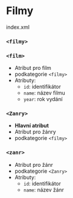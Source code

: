 # Filmy

index.xml


### `<filmy>`
### `<film>`
- Atribut pro film
- podkategorie `<filmy>`
- Atributy:
    - `id`: identifikátor
    - `name`: název filmu
    - `year`: rok vydání

### `<Zanry>`
- **Hlavní atribut** 
- Atribut pro žánry
- podkategorie `<filmy>`

### `<zanr>`
- Atribut pro žánr
- podkategorie `<Zanry>`
- Atributy:
    - `id`: identifikátor
    - `name`: název žánr